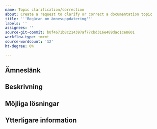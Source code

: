 ```yaml
---
name: Topic clarification/correction
about: Create a request to clarify or correct a documentation topic
title: '''Begäran om ämnesuppdatering'''
labels: ''
assignees: ''
source-git-commit: b0f4671b8c214397af77cbd316e489dac1ce8601
workflow-type: tm+mt
source-wordcount: '12'
ht-degree: 0%

---
```



## Ämneslänk

<!-- (REQUIRED) A link to the topic that needs clarification or correction -->

## Beskrivning

<!-- (REQUIRED) What needs to be clarified or corrected in this topic? -->

## Möjliga lösningar

<!-- (OPTIONAL) What would a solution for this issue look like? -->

## Ytterligare information

<!-- (OPTIONAL) What other information can you provide about this issue? -->

<!--
Thank you for taking the time to report this issue!
GitHub Issues in this repo should relate to this project's codebase.

Before submitting this issue, please make sure you are complying with our Code of Conduct:
https://github.com/AdobeDocs/commerce-operations.en/blob/main/code-of-conduct.md

Issues that do not comply with our Code of Conduct or do not contain enough information may be closed at the maintainers' discretion.

Feel free to remove this section before creating this issue.
-->
